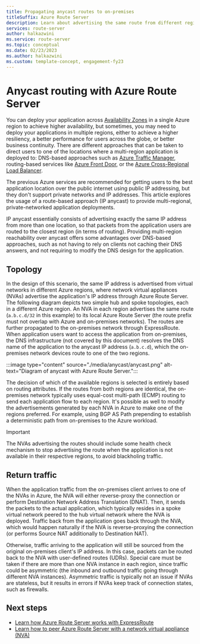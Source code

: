 ```yaml
---
title: Propagating anycast routes to on-premises
titleSuffix: Azure Route Server
description: Learn about advertising the same route from different regions with Azure Route Server.
services: route-server
author: halkazwini
ms.service: route-server
ms.topic: conceptual
ms.date: 02/23/2023
ms.author: halkazwini
ms.custom: template-concept, engagement-fy23
---
```


# Anycast routing with Azure Route Server

You can deploy your application across [Availability Zones](../reliability/availability-zones-overview.md) in a single Azure region to achieve higher availability, but sometimes, you may need to deploy your applications in multiple regions, either to achieve a higher resiliency, a better performance for users across the globe, or better business continuity. There are different approaches that can be taken to direct users to one of the locations where a multi-region application is deployed to: DNS-based approaches such as [Azure Traffic Manager](../traffic-manager/traffic-manager-overview.md), routing-based services like [Azure Front Door](../frontdoor/front-door-overview.md), or the [Azure Cross-Regional Load Balancer](../load-balancer/cross-region-overview.md).

The previous Azure services are recommended for getting users to the best application location over the public internet using public IP addressing, but they don't support private networks and IP addresses. This article explores the usage of a route-based approach (IP anycast) to provide multi-regional, private-networked application deployments.

IP anycast essentially consists of advertising exactly the same IP address from more than one location, so that packets from the application users are routed to the closest region (in terms of routing). Providing multi-region reachability over anycast offers some advantages over DNS-based approaches, such as not having to rely on clients not caching their DNS answers, and not requiring to modify the DNS design for the application.

## Topology

In the design of this scenario, the same IP address is advertised from virtual networks in different Azure regions, where network virtual appliances (NVAs) advertise the application's IP address through Azure Route Server. The following diagram depicts two simple hub and spoke topologies, each in a different Azure region. An NVA in each region advertises the same route (`a.b.c.d/32` in this example) to its local Azure Route Server (the route prefix must not overlap with Azure and on-premises networks). The routes are further propagated to the on-premises network through ExpressRoute. When application users want to access the application from on-premises, the DNS infrastructure (not covered by this document) resolves the DNS name of the application to the anycast IP address (`a.b.c.d`), which the on-premises network devices route to one of the two regions.

:::image type="content" source="./media/anycast/anycast.png" alt-text="Diagram of anycast with Azure Route Server.":::

The decision of which of the available regions is selected is entirely based on routing attributes. If the routes from both regions are identical, the on-premises network typically uses equal-cost multi-path (ECMP) routing to send each application flow to each region. It's possible as well to modify the advertisements generated by each NVA in Azure to make one of the regions preferred. For example, using BGP AS Path prepending to establish a deterministic path from on-premises to the Azure workload.

> [!IMPORTANT]
> The NVAs advertising the routes should include some health check mechanism to stop advertising the route when the application is not available in their respective regions, to avoid blackholing traffic.

## Return traffic

When the application traffic from the on-premises client arrives to one of the NVAs in Azure, the NVA will either reverse-proxy the connection or perform Destination Network Address Translation (DNAT). Then, it sends the packets to the actual application, which typically resides in a spoke virtual network peered to the hub virtual network where the NVA is deployed. Traffic back from the application goes back through the NVA, which would happen naturally if the NVA is reverse-proxying the connection (or performs Source NAT additionally to Destination NAT).

Otherwise, traffic arriving to the application will still be sourced from the original on-premises client's IP address. In this case, packets can be routed back to the NVA with user-defined routes (UDRs). Special care must be taken if there are more than one NVA instance in each region, since traffic could be asymmetric (the inbound and outbound traffic going through different NVA instances). Asymmetric traffic is typically not an issue if NVAs are stateless, but it results in errors if NVAs keep track of connection states, such as firewalls. 

## Next steps

* [Learn how Azure Route Server works with ExpressRoute](expressroute-vpn-support.md)
* [Learn how to peer Azure Route Server with a network virtual appliance (NVA)](tutorial-configure-route-server-with-quagga.md)
